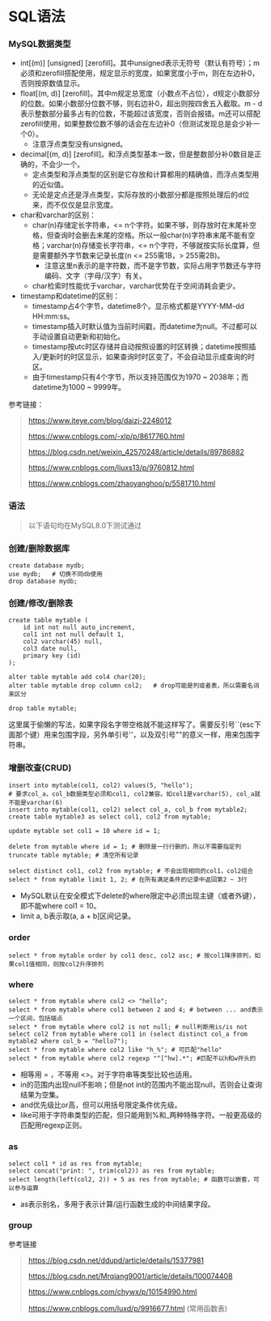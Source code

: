 # SQL语法

### MySQL数据类型

* int[(m)] [unsigned] [zerofill]。其中unsigned表示无符号（默认有符号）；m必须和zerofill搭配使用，规定显示的宽度，如果宽度小于m，则在左边补0，否则按原数值显示。
* float[(m, d)] [zerofill]。其中m规定总宽度（小数点不占位），d规定小数部分的位数。如果小数部分位数不够，则右边补0，超出则按四舍五入截取。m - d表示整数部分最多占有的位数，不能超过该宽度，否则会报错。m还可以搭配zerofill使用，如果整数位数不够的话会在左边补0（但测试发现总是会少补一个0）。
  * 注意浮点类型没有unsigned。
* decimal[(m, d)] [zerofill]。和浮点类型基本一致，但是整数部分补0数目是正确的，不会少一个。
  * 定点类型和浮点类型的区别是它存放和计算都用的精确值，而浮点类型用的近似值。
  * 无论是定点还是浮点类型，实际存放的小数部分都是按照处理后的d位来，而不仅仅是显示宽度。
* char和varchar的区别：
  * char(n)存储定长字符串，<= n个字符。如果不够，则存放时在末尾补空格，但查询时会删去末尾的空格。所以一般char(n)字符串末尾不能有空格；varchar(n)存储变长字符串，<= n个字符，不够就按实际长度算，但是需要额外字节数来记录长度(n <= 255需1B，> 255需2B)。
    * 注意这里n表示的是字符数，而不是字节数，实际占用字节数还与字符编码、文字（字母/汉字）有关。
  * char检索时性能优于varchar，varchar优势在于空间消耗会更少。
* timestamp和datetime的区别：
  * timestamp占4个字节，datetime8个。显示格式都是YYYY-MM-dd HH:mm:ss。
  * timestamp插入时默认值为当前时间戳，而datetime为null。不过都可以手动设置自动更新和初始化。
  * timestamp按utc时区存储并自动按照设置的时区转换；datetime按照插入/更新时的时区显示，如果查询时时区变了，不会自动显示成查询的时区。
  * 由于timestamp只有4个字节，所以支持范围仅为1970 ~ 2038年；而datetime为1000 ~ 9999年。

参考链接：

> https://www.iteye.com/blog/daizj-2248012
>
> https://www.cnblogs.com/-xlp/p/8617760.html
>
> https://blog.csdn.net/weixin_42570248/article/details/89786882
>
> https://www.cnblogs.com/liuxs13/p/9760812.html
>
> https://www.cnblogs.com/zhaoyanghoo/p/5581710.html

### 语法

> 以下语句均在MySQL8.0下测试通过

### 创建/删除数据库

``` mysql
create database mydb;
use mydb;	# 切换不同db使用
drop database mydb;
```

### 创建/修改/删除表

``` mysql
create table mytable (
	id int not null auto_increment,
    col1 int not null default 1,
    col2 varchar(45) null,
    col3 date null,
    primary key (id)
);

alter table mytable add col4 char(20);
alter table mytable drop column col2;	# drop可能是列或者表，所以需要名词来区分

drop table mytable; 
```

这里属于偷懒的写法，如果字段名字带空格就不能这样写了。需要反引号``(esc下面那个键）用来包围字段，另外单引号''，以及双引号""的意义一样，用来包围字符串。

### 增删改查(CRUD)

``` mysql
insert into mytable(col1, col2) values(5, "hello");
# 要求col_a，col_b数据类型必须和col1, col2兼容。如col1是varchar(5), col_a就不能是varchar(6)
insert into mytable(col1, col2) select col_a, col_b from mytable2;	
create table mytable3 as select col1, col2 from mytable;

update mytable set col1 = 10 where id = 1;

delete from mytable where id = 1; # 删除是一行行删的，所以不需要指定列
truncate table mytable;	# 清空所有记录

select distinct col1, col2 from mytable; # 不会出现相同的col1，col2组合
select * from mytable limit 1, 2; # 在所有满足条件的记录中返回第2 ~ 3行
```

* MySQL默认在安全模式下delete的where限定中必须出现主键（或者外键），即不能where col1 = 10。
* limit a, b表示取(a, a + b]区间记录。

### order

``` mysql
select * from mytable order by col1 desc, col2 asc; # 按col1降序排列，如果col1值相同，则按col2升序排列
```

### where

``` mysql
select * from mytable where col2 <> "hello";
select * from mytable where col1 between 2 and 4; # between ... and表示一个区间，包括端点
select * from mytable where col2 is not null; # null判断用is/is not
select col2 from mytable where col1 in (select distinct col_a from mytable2 where col_b = "hello7");
select * from mytable where col2 like "h_%"; # 可匹配"hello"
select * from mytable where col2 regexp "^[^hw].*"; #匹配不以h和w开头的
```

* 相等用 = ，不等用 <>。对于字符串等类型比较也适用。
* in的范围内出现null不影响；但是not int的范围内不能出现null，否则会让查询结果为空集。
* and优先级比or高，但可以用括号限定条件优先级。
* like可用于字符串类型的匹配，但只能用到%和_两种特殊字符。一般更高级的匹配用regexp正则。

### as

``` mysql
select col1 * id as res from mytable;
select concat("print: ", trim(col2)) as res from mytable;
select length(left(col2, 2)) + 5 as res from mytable; # 函数可以嵌套，可以参与运算
```

* as表示别名，多用于表示计算/运行函数生成的中间结果字段。

### group





参考链接

> https://blog.csdn.net/ddupd/article/details/15377981
>
> https://blog.csdn.net/Mrqiang9001/article/details/100074408
>
> https://www.cnblogs.com/chywx/p/10154990.html
>
> https://www.cnblogs.com/luxd/p/9916677.html (常用函数表)





